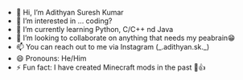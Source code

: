 - 👋 Hi, I’m Adithyan Suresh Kumar
- 👀 I’m interested in ... coding?
- 🌱 I’m currently learning Python, C/C++ nd Java
- 💞️ I’m looking to collaborate on anything that needs my peabrain😁
- 📫 You can reach out to me via Instagram (\_.adithyan.sk._)
- 😄 Pronouns: He/Him
- ⚡ Fun fact: I have created Minecraft mods in the past 🫡👍

<!---
adithyansk-2002/adithyansk-2002 is a ✨ special ✨ repository because its `README.md` (this file) appears on your GitHub profile.
You can click the Preview link to take a look at your changes.
--->
